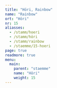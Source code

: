 ```yaml
---
title: "Höri, Rainbow"
name: "Rainbow"
ort: "Höri"
nr: 15
aliasses:
  - /stamm/hoeri
  - /stamm/höri
  - /stamm/rainbow
  - /staemme/15-hoeri
page: true
readmore: true
menu:
  main:
    parent: "staemme"
    name: "Höri"
    weight: 15
---
```

